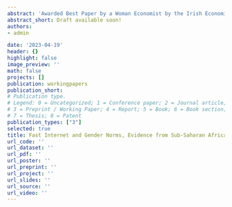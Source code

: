 ```yaml
---
abstract: 'Awarded Best Paper by a Woman Economist by the Irish Economic Association'
abstract_short: Draft available soon! 
authors:
- admin

date: '2023-04-19'
header: {}
highlight: false
image_preview: ''
math: false
projects: []
publication: workingpapers
publication_short:
# Publication type.
# Legend: 0 = Uncategorized; 1 = Conference paper; 2 = Journal article;
# 3 = Preprint / Working Paper; 4 = Report; 5 = Book; 6 = Book section;
# 7 = Thesis; 8 = Patent
publication_types: ["3"]
selected: true
title: Fast Internet and Gender Norms, Evidence from Sub-Saharan Africa
url_code: ''
url_dataset: ''
url_pdf: ''
url_poster: ''
url_preprint: ''
url_project: ''
url_slides: ''
url_source: ''
url_video: ''
---
```


